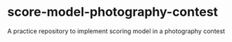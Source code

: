 # score-model-photography-contest
A practice repository to implement scoring model in a photography contest
